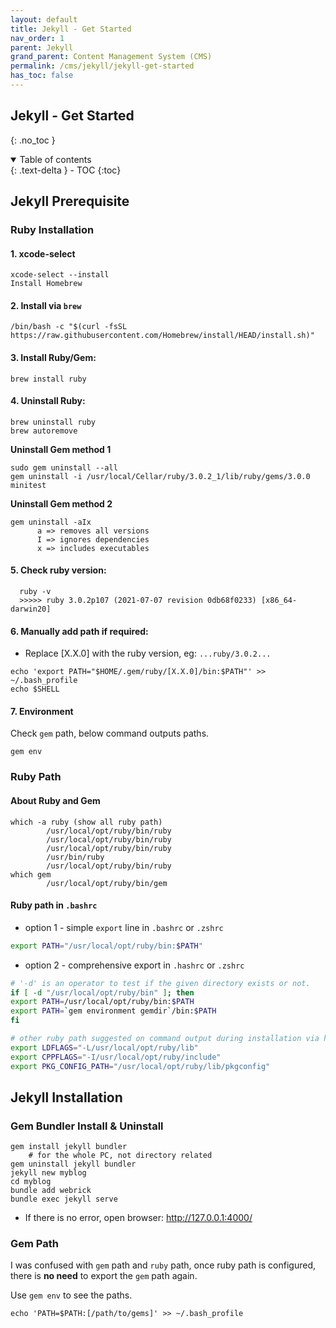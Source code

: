 ```yaml
---
layout: default    
title: Jekyll - Get Started  
nav_order: 1
parent: Jekyll
grand_parent: Content Management System (CMS)
permalink: /cms/jekyll/jekyll-get-started
has_toc: false
---
```


## Jekyll - Get Started
{: .no_toc } 

<details open markdown="block">
  <summary>
    Table of contents
  </summary>
  {: .text-delta }
- TOC
{:toc}
</details>

## Jekyll Prerequisite

### Ruby Installation 

#### 1. xcode-select 
  
```
xcode-select --install
Install Homebrew
```
#### 2. Install via `brew` 
```
/bin/bash -c "$(curl -fsSL https://raw.githubusercontent.com/Homebrew/install/HEAD/install.sh)"
```

#### 3. Install Ruby/Gem: 

```
brew install ruby
```

#### 4. Uninstall Ruby: 
```
brew uninstall ruby
brew autoremove
```
**Uninstall Gem method 1**

```
sudo gem uninstall --all
gem uninstall -i /usr/local/Cellar/ruby/3.0.2_1/lib/ruby/gems/3.0.0 minitest
```

**Uninstall Gem method 2**

```
gem uninstall -aIx
      a => removes all versions
      I => ignores dependencies
      x => includes executables
```

#### 5. Check ruby version: 

```
  ruby -v
  >>>>> ruby 3.0.2p107 (2021-07-07 revision 0db68f0233) [x86_64-darwin20]
```

#### 6. Manually add path if required: 

* Replace [X.X.0] with the ruby version, eg: `...ruby/3.0.2...`

```
echo 'export PATH="$HOME/.gem/ruby/[X.X.0]/bin:$PATH"' >> ~/.bash_profile
echo $SHELL
```

#### 7. Environment

Check `gem` path, below command outputs paths. 

```
gem env
```

### Ruby Path

#### About Ruby and Gem 

```
which -a ruby (show all ruby path)
        /usr/local/opt/ruby/bin/ruby
        /usr/local/opt/ruby/bin/ruby
        /usr/local/opt/ruby/bin/ruby
        /usr/bin/ruby
        /usr/local/opt/ruby/bin/ruby
which gem
        /usr/local/opt/ruby/bin/gem
```

#### Ruby path in `.bashrc`

* option 1 - simple `export` line in `.bashrc` or `.zshrc`

```bash
export PATH="/usr/local/opt/ruby/bin:$PATH"
```    

* option 2 - comprehensive export in `.hashrc` or `.zshrc`
  
```bash
# '-d' is an operator to test if the given directory exists or not. 
if [ -d "/usr/local/opt/ruby/bin" ]; then
export PATH=/usr/local/opt/ruby/bin:$PATH
export PATH=`gem environment gemdir`/bin:$PATH
fi

# other ruby path suggested on command output during installation via homebrew
export LDFLAGS="-L/usr/local/opt/ruby/lib"
export CPPFLAGS="-I/usr/local/opt/ruby/include"
export PKG_CONFIG_PATH="/usr/local/opt/ruby/lib/pkgconfig"
```

## Jekyll Installation

### Gem Bundler Install & Uninstall

```
gem install jekyll bundler 
    # for the whole PC, not directory related
gem uninstall jekyll bundler
jekyll new myblog
cd myblog
bundle add webrick
bundle exec jekyll serve
```

* If there is no error, open browser: http://127.0.0.1:4000/

### Gem Path 

I was confused with `gem` path and `ruby` path, once ruby path is configured, there is **no need** to export the `gem` path again. 

Use `gem env` to see the paths. 

```
echo 'PATH=$PATH:[/path/to/gems]' >> ~/.bash_profile
```
